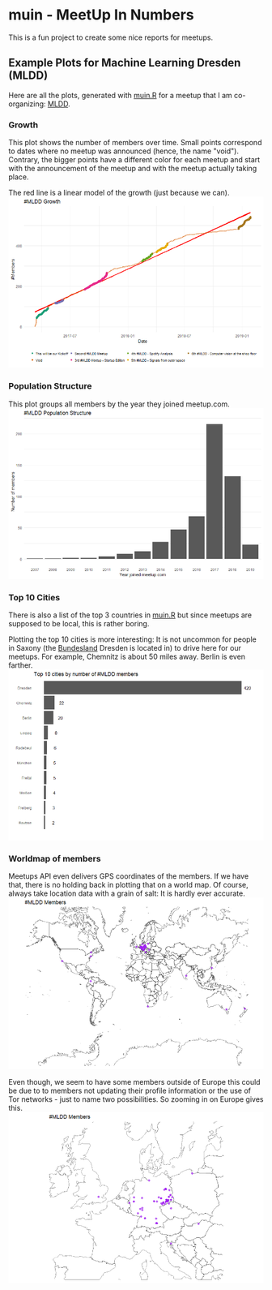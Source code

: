 # muin - MeetUp In Numbers
This is a fun project to create some nice reports for meetups.

## Example Plots for Machine Learning Dresden (MLDD)
Here are all the plots, generated with [muin.R](muin.R) for a meetup that I am co-organizing: [MLDD](https://www.meetup.com/MLDD-Machine-Learning-Dresden/).
### Growth
This plot shows the number of members over time. Small points correspond to dates where no meetup was announced (hence, the name "void"). Contrary, the bigger points have a different color for each meetup and start with the announcement of the meetup and with the meetup actually taking place. 

The red line is a linear model of the growth (just because we can).
![growth](mldd/growth.png)
### Population Structure
This plot groups all members by the year they joined meetup.com.
![population structure](mldd/population_structure.png)
### Top 10 Cities
There is also a list of the top 3 countries in [muin.R](muin.R) but since meetups are supposed to be local, this is rather boring.

Plotting the top 10 cities is more interesting: It is not uncommon for people in Saxony (the [Bundesland](https://en.wikipedia.org/wiki/L%C3%A4nder) Dresden is located in) to drive here for our meetups. For example, Chemnitz is about 50 miles away. Berlin is even farther.
![top 10 cities](mldd/top_10_cities.png)
### Worldmap of members
Meetups API even delivers GPS coordinates of the members. If we have that, there is no holding back in plotting that on a world map. Of course, always take location data with a grain of salt: It is hardly ever accurate.
![world map](mldd/world.png)

Even though, we seem to have some members outside of Europe this could be due to to members not updating their profile information or the use of Tor networks - just to name two possibilities. So zooming in on Europe gives this.
![world map (zoomed in)](mldd/world_zoom.png)
